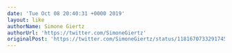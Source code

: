 ```yaml
---
date: 'Tue Oct 08 20:40:31 +0000 2019'
layout: like
authorName: Simone Giertz
authorUrl: 'https://twitter.com/SimoneGiertz'
originalPost: 'https://twitter.com/SimoneGiertz/status/1181670733291745280'
---
```

